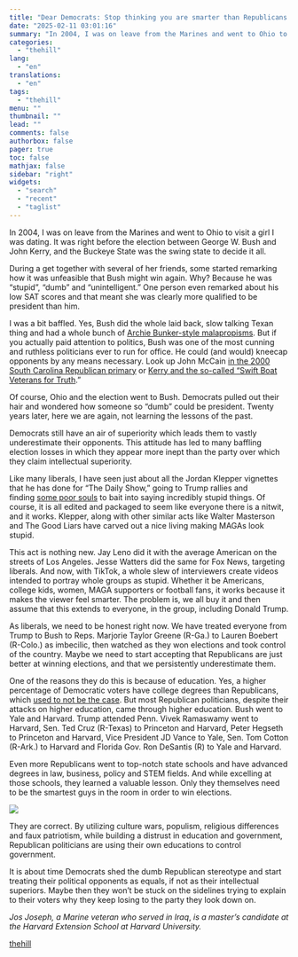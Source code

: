 ```yaml
---
title: "Dear Democrats: Stop thinking you are smarter than Republicans."
date: "2025-02-11 03:01:16"
summary: "In 2004, I was on leave from the Marines and went to Ohio to visit a girl I was dating. It was right before the election between George W. Bush and John Kerry, and the Buckeye State was the swing state to decide it all. During a get together with..."
categories:
  - "thehill"
lang:
  - "en"
translations:
  - "en"
tags:
  - "thehill"
menu: ""
thumbnail: ""
lead: ""
comments: false
authorbox: false
pager: true
toc: false
mathjax: false
sidebar: "right"
widgets:
  - "search"
  - "recent"
  - "taglist"
---
```


In 2004, I was on leave from the Marines and went to Ohio to visit a girl I was dating. It was right before the election between George W. Bush and John Kerry, and the Buckeye State was the swing state to decide it all.

During a get together with several of her friends, some started remarking how it was unfeasible that Bush might win again. Why? Because he was “stupid”, “dumb” and “unintelligent.” One person even remarked about his low SAT scores and that meant she was clearly more qualified to be president than him.

I was a bit baffled. Yes, Bush did the whole laid back, slow talking Texan thing and had a whole bunch of [Archie Bunker-style malapropisms](https://slate.com/news-and-politics/2009/01/the-top-25-bushisms-of-all-time.html). But if you actually paid attention to politics, Bush was one of the most cunning and ruthless politicians ever to run for office. He could (and would) kneecap opponents by any means necessary. Look up John McCain [in the 2000 South Carolina Republican primary](https://abcnews.go.com/Politics/history-political-dirty-tricks-south-carolina/story?id=36864946) or [Kerry and the so-called “Swift Boat Veterans for Truth](https://www.npr.org/2024/08/09/nx-s1-5069480/swift-boat-john-kerry-tim-walz-jd-vance).”

Of course, Ohio and the election went to Bush. Democrats pulled out their hair and wondered how someone so “dumb” could be president. Twenty years later, here we are again, not learning the lessons of the past.

Democrats still have an air of superiority which leads them to vastly underestimate their opponents. This attitude has led to many baffling election losses in which they appear more inept than the party over which they claim intellectual superiority.

Like many liberals, I have seen just about all the Jordan Klepper vignettes that he has done for “The Daily Show,” going to Trump rallies and finding [some poor souls](https://www.huffpost.com/entry/jordan-klepper-donald-trump-inauguration_n_6790adffe4b0fe885aece49b) to bait into saying incredibly stupid things. Of course, it is all edited and packaged to seem like everyone there is a nitwit, and it works. Klepper, along with other similar acts like Walter Masterson and The Good Liars have carved out a nice living making MAGAs look stupid.

This act is nothing new. Jay Leno did it with the average American on the streets of Los Angeles. Jesse Watters did the same for Fox News, targeting liberals. And now, with TikTok, a whole slew of interviewers create videos intended to portray whole groups as stupid. Whether it be Americans, college kids, women, MAGA supporters or football fans, it works because it makes the viewer feel smarter. The problem is, we all buy it and then assume that this extends to everyone, in the group, including Donald Trump.

As liberals, we need to be honest right now. We have treated everyone from Trump to Bush to Reps. Marjorie Taylor Greene (R-Ga.) to Lauren Boebert (R-Colo.) as imbecilic, then watched as they won elections and took control of the country. Maybe we need to start accepting that Republicans are just better at winning elections, and that we persistently underestimate them.

One of the reasons they do this is because of education. Yes, a higher percentage of Democratic voters have college degrees than Republicans, which [used to not be the case](https://www.cnn.com/2018/03/22/politics/democrat-republican-education-poll-women-pew-research-trnd/index.html). But most Republican politicians, despite their attacks on higher education, came through higher education. Bush went to Yale and Harvard. Trump attended Penn. Vivek Ramaswamy went to Harvard, Sen. Ted Cruz (R-Texas) to Princeton and Harvard, Peter Hegseth to Princeton and Harvard, Vice President JD Vance to Yale, Sen. Tom Cotton (R-Ark.) to Harvard and Florida Gov. Ron DeSantis (R) to Yale and Harvard.

Even more Republicans went to top-notch state schools and have advanced degrees in law, business, policy and STEM fields. And while excelling at those schools, they learned a valuable lesson. Only they themselves need to be the smartest guys in the room in order to win elections.


[![](https://thehill.com/wp-content/uploads/sites/2/2023/11/op2.png?w=600)](https://thehill.com/submitting-opinion-content/)

They are correct. By utilizing culture wars, populism, religious differences and faux patriotism, while building a distrust in education and government, Republican politicians are using their own educations to control government.

It is about time Democrats shed the dumb Republican stereotype and start treating their political opponents as equals, if not as their intellectual superiors. Maybe then they won’t be stuck on the sidelines trying to explain to their voters why they keep losing to the party they look down on.

*Jos Joseph, *a Marine veteran who served in Iraq**, *is a master’s candidate at the Harvard Extension School at Harvard University.*

[thehill](https://thehill.com/opinion/5134929-democrats-underestimating-republicans/)
